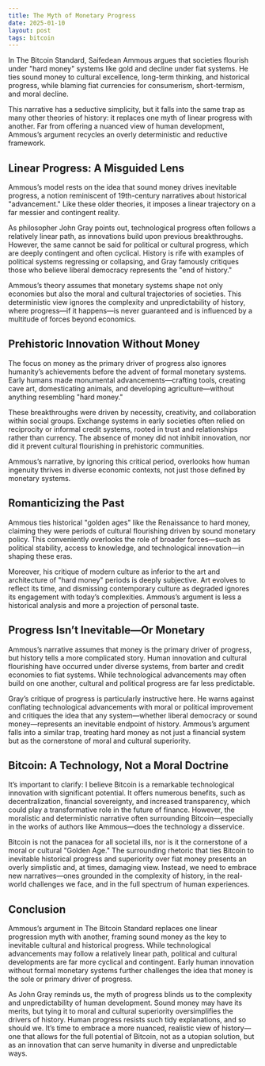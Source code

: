 ```yaml
---
title: The Myth of Monetary Progress
date: 2025-01-10
layout: post
tags: bitcoin
---
```


In The Bitcoin Standard, Saifedean Ammous argues that societies flourish under "hard money" systems like gold and decline under fiat systems. He ties sound money to cultural excellence, long-term thinking, and historical progress, while blaming fiat currencies for consumerism, short-termism, and moral decline.

This narrative has a seductive simplicity, but it falls into the same trap as many other theories of history: it replaces one myth of linear progress with another. Far from offering a nuanced view of human development, Ammous’s argument recycles an overly deterministic and reductive framework.<!--more-->

## Linear Progress: A Misguided Lens

Ammous’s model rests on the idea that sound money drives inevitable progress, a notion reminiscent of 19th-century narratives about historical "advancement." Like these older theories, it imposes a linear trajectory on a far messier and contingent reality.

As philosopher John Gray points out, technological progress often follows a relatively linear path, as innovations build upon previous breakthroughs. However, the same cannot be said for political or cultural progress, which are deeply contingent and often cyclical. History is rife with examples of political systems regressing or collapsing, and Gray famously critiques those who believe liberal democracy represents the "end of history."

Ammous’s theory assumes that monetary systems shape not only economies but also the moral and cultural trajectories of societies. This deterministic view ignores the complexity and unpredictability of history, where progress—if it happens—is never guaranteed and is influenced by a multitude of forces beyond economics.

## Prehistoric Innovation Without Money

The focus on money as the primary driver of progress also ignores humanity’s achievements before the advent of formal monetary systems. Early humans made monumental advancements—crafting tools, creating cave art, domesticating animals, and developing agriculture—without anything resembling "hard money."

These breakthroughs were driven by necessity, creativity, and collaboration within social groups. Exchange systems in early societies often relied on reciprocity or informal credit systems, rooted in trust and relationships rather than currency. The absence of money did not inhibit innovation, nor did it prevent cultural flourishing in prehistoric communities.

Ammous’s narrative, by ignoring this critical period, overlooks how human ingenuity thrives in diverse economic contexts, not just those defined by monetary systems.

## Romanticizing the Past

Ammous ties historical "golden ages" like the Renaissance to hard money, claiming they were periods of cultural flourishing driven by sound monetary policy. This conveniently overlooks the role of broader forces—such as political stability, access to knowledge, and technological innovation—in shaping these eras.

Moreover, his critique of modern culture as inferior to the art and architecture of "hard money" periods is deeply subjective. Art evolves to reflect its time, and dismissing contemporary culture as degraded ignores its engagement with today’s complexities. Ammous’s argument is less a historical analysis and more a projection of personal taste.

## Progress Isn’t Inevitable—Or Monetary

Ammous’s narrative assumes that money is the primary driver of progress, but history tells a more complicated story. Human innovation and cultural flourishing have occurred under diverse systems, from barter and credit economies to fiat systems. While technological advancements may often build on one another, cultural and political progress are far less predictable.

Gray’s critique of progress is particularly instructive here. He warns against conflating technological advancements with moral or political improvement and critiques the idea that any system—whether liberal democracy or sound money—represents an inevitable endpoint of history. Ammous’s argument falls into a similar trap, treating hard money as not just a financial system but as the cornerstone of moral and cultural superiority.

## Bitcoin: A Technology, Not a Moral Doctrine

It’s important to clarify: I believe Bitcoin is a remarkable technological innovation with significant potential. It offers numerous benefits, such as decentralization, financial sovereignty, and increased transparency, which could play a transformative role in the future of finance. However, the moralistic and deterministic narrative often surrounding Bitcoin—especially in the works of authors like Ammous—does the technology a disservice.

Bitcoin is not the panacea for all societal ills, nor is it the cornerstone of a moral or cultural "Golden Age." The surrounding rhetoric that ties Bitcoin to inevitable historical progress and superiority over fiat money presents an overly simplistic and, at times, damaging view. Instead, we need to embrace new narratives—ones grounded in the complexity of history, in the real-world challenges we face, and in the full spectrum of human experiences.

## Conclusion

Ammous’s argument in The Bitcoin Standard replaces one linear progression myth with another, framing sound money as the key to inevitable cultural and historical progress. While technological advancements may follow a relatively linear path, political and cultural developments are far more cyclical and contingent. Early human innovation without formal monetary systems further challenges the idea that money is the sole or primary driver of progress.

As John Gray reminds us, the myth of progress blinds us to the complexity and unpredictability of human development. Sound money may have its merits, but tying it to moral and cultural superiority oversimplifies the drivers of history. Human progress resists such tidy explanations, and so should we. It’s time to embrace a more nuanced, realistic view of history—one that allows for the full potential of Bitcoin, not as a utopian solution, but as an innovation that can serve humanity in diverse and unpredictable ways.